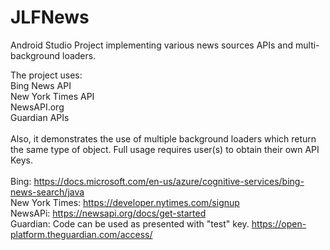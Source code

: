 # JLFNews
Android Studio Project implementing various news sources APIs and multi-background loaders.

The project uses: <br/>
Bing News API <br/>
New York Times API <br/>
NewsAPI.org <br/>
Guardian APIs <br/>
<br/>
Also, it demonstrates the use of multiple background loaders which return the same type of object.
Full usage requires user(s) to obtain their own API Keys. <br/>
<br/>
Bing: https://docs.microsoft.com/en-us/azure/cognitive-services/bing-news-search/java <br/>
New York Times: https://developer.nytimes.com/signup <br/>
NewsAPi: https://newsapi.org/docs/get-started <br/>
Guardian: Code can be used as presented with "test" key. https://open-platform.theguardian.com/access/ <br/>
